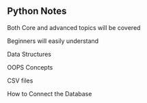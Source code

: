 ## Python Notes

Both Core and advanced topics will be covered

Beginners will easily understand 

Data Structures

OOPS Concepts

CSV files

How to Connect the Database 
